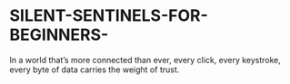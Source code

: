 # SILENT-SENTINELS-FOR-BEGINNERS-
In a world that’s more connected than ever, every click, every keystroke, every byte of data carries the weight of trust. 
